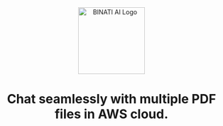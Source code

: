 <div align="center">
  <img src="https://raw.githubusercontent.com/CyprianFusi/pdf-fastapi-backend/master/data/binati_logo.png" alt="BINATI AI Logo" width="150"/>

# Chat seamlessly with multiple PDF files in AWS cloud.
